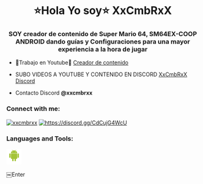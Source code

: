 <h1 align="center">⭐Hola Yo soy⭐ XxCmbRxX</h1>
<h3 align="center">SOY creador de contenido de Super Mario 64, SM64EX-COOP ANDROID dando guías y Configuraciones para una mayor experiencia a la hora de jugar</h3>

- 🍄Trabajo en Youtube🍄 [Creador de contenido](www.youtube.com/@xxcmbrxx)

- SUBO VIDEOS A YOUTUBE Y CONTENIDO EN DISCORD [XxCmbRxX Discord](https://discord.gg/CdCujG4WcU)

- Contacto Discord **@xxcmbrxx**

<h3 align="left">Connect with me:</h3>
<p align="left">
<a href="https://youtube.com/@XxCmbRxX" target="blank"><img align="center" src="https://raw.githubusercontent.com/rahuldkjain/github-profile-readme-generator/master/src/images/icons/Social/youtube.svg" alt="xxcmbrxx" height="30" width="40" /></a>
<a href="https://discord.gg/https://discord.gg/CdCujG4WcU" target="blank"><img align="center" src="https://raw.githubusercontent.com/rahuldkjain/github-profile-readme-generator/master/src/images/icons/Social/discord.svg" alt="https://discord.gg/CdCujG4WcU" height="30" width="40" /></a>
</p>

<h3 align="left">Languages and Tools:</h3>
<p align="left"> <a href="https://developer.android.com" target="_blank" rel="noreferrer"> <img src="https://raw.githubusercontent.com/devicons/devicon/master/icons/android/android-original-wordmark.svg" alt="android" width="40" height="40"/> </a> </p>
￼Enter
